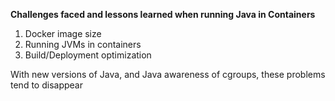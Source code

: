 **Challenges faced and lessons learned when running Java in Containers**
1. Docker image size
2. Running JVMs in containers
3. Build/Deployment optimization

With new versions of Java, and Java awareness of cgroups, these problems tend to disappear
